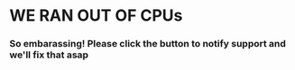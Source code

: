 # WE RAN OUT OF CPUs

### So embarassing! Please click the button to notify support and we'll fix that asap